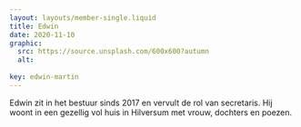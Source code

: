 ```yaml
---
layout: layouts/member-single.liquid
title: Edwin
date: 2020-11-10
graphic:
  src: https://source.unsplash.com/600x600?autumn
  alt:
  
key: edwin-martin
---
```


Edwin zit in het bestuur sinds 2017 en vervult de rol van secretaris. Hij woont in een gezellig vol huis in Hilversum met vrouw, dochters en poezen.

